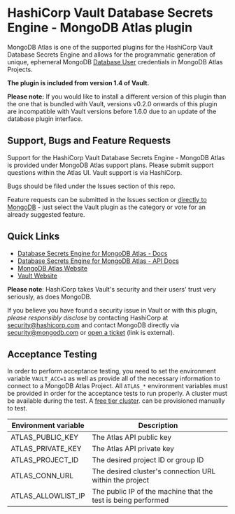 # HashiCorp Vault Database Secrets Engine - MongoDB Atlas plugin

MongoDB Atlas is one of the supported plugins for the HashiCorp Vault Database Secrets Engine and allows for the programmatic generation of unique, ephemeral MongoDB [Database User](https://docs.atlas.mongodb.com/reference/api/database-users/) credentials in MongoDB Atlas Projects.

**The plugin is included from version 1.4 of Vault.**

**Please note:** If you would like to install a different version of this plugin than the one that is bundled with Vault, versions v0.2.0 onwards of this plugin are incompatible with Vault versions before 1.6.0 due to an update of the database plugin interface.

## Support, Bugs and Feature Requests

Support for the HashiCorp Vault Database Secrets Engine - MongoDB Atlas is provided under MongoDB Atlas support plans. Please submit support questions within the Atlas UI.  Vault support is via HashiCorp.

Bugs should be filed under the Issues section of this repo.

Feature requests can be submitted in the Issues section or [directly to MongoDB](https://feedback.mongodb.com/forums/924145-atlas) - just select the Vault plugin as the category or vote for an already suggested feature.

## Quick Links

- [Database Secrets Engine for MongoDB Atlas - Docs](https://www.vaultproject.io/docs/secrets/databases/mongodbatlas)
- [Database Secrets Engine for MongoDB Atlas - API Docs](https://www.vaultproject.io/api-docs/secret/databases/mongodbatlas/)
- [MongoDB Atlas Website](https://www.mongodb.com/cloud/atlas)
- [Vault Website](https://www.vaultproject.io)

**Please note**: HashiCorp takes Vault's security and their users' trust very seriously, as does MongoDB.

If you believe you have found a security issue in Vault or with this plugin, _please responsibly disclose_ by
contacting HashiCorp at [security@hashicorp.com](mailto:security@hashicorp.com) and contact MongoDB
directly via [security@mongodb.com](mailto:security@mongodb.com) or
[open a ticket](https://jira.mongodb.org/plugins/servlet/samlsso?redirectTo=%2Fbrowse%2FSECURITY) (link is external).

## Acceptance Testing

In order to perform acceptance testing, you need to set the environment
variable `VAULT_ACC=1` as well as provide all of the necessary information to
connect to a MongoDB Atlas Project. All `ATLAS_*` environment variables must be
provided in order for the acceptance tests to run properly. A cluster must be
available during the test. A
[free tier cluster](https://docs.atlas.mongodb.com/tutorial/deploy-free-tier-cluster/).
can be provisioned manually to test.

| Environment variable | Description                                                   |
|----------------------|---------------------------------------------------------------|
| ATLAS_PUBLIC_KEY     | The Atlas API public key                                      |
| ATLAS_PRIVATE_KEY    | The Atlas API private key                                     |
| ATLAS_PROJECT_ID     | The desired project ID or group ID                            |
| ATLAS_CONN_URL       | The desired cluster's connection URL within the project       |
| ATLAS_ALLOWLIST_IP   | The public IP of the machine that the test is being performed |

